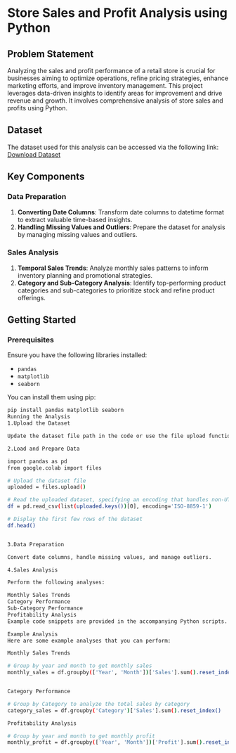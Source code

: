 # Store Sales and Profit Analysis using Python

## Problem Statement

Analyzing the sales and profit performance of a retail store is crucial for businesses aiming to optimize operations, refine pricing strategies, enhance marketing efforts, and improve inventory management. This project leverages data-driven insights to identify areas for improvement and drive revenue and growth. It involves comprehensive analysis of store sales and profits using Python.

## Dataset

The dataset used for this analysis can be accessed via the following link:
[Download Dataset](https://drive.google.com/drive/folders/13v8yNFFFQ75RlgyyueIHZlrVX6QcRSet?usp=sharing)

## Key Components

### Data Preparation

1. **Converting Date Columns**: Transform date columns to datetime format to extract valuable time-based insights.
2. **Handling Missing Values and Outliers**: Prepare the dataset for analysis by managing missing values and outliers.

### Sales Analysis

1. **Temporal Sales Trends**: Analyze monthly sales patterns to inform inventory planning and promotional strategies.
2. **Category and Sub-Category Analysis**: Identify top-performing product categories and sub-categories to prioritize stock and refine product offerings.

## Getting Started

### Prerequisites

Ensure you have the following libraries installed:
- `pandas`
- `matplotlib`
- `seaborn`

You can install them using pip:
```bash
pip install pandas matplotlib seaborn
Running the Analysis
1.Upload the Dataset

Update the dataset file path in the code or use the file upload functionality to upload your dataset directly.

2.Load and Prepare Data

import pandas as pd
from google.colab import files

# Upload the dataset file
uploaded = files.upload()

# Read the uploaded dataset, specifying an encoding that handles non-UTF-8 files
df = pd.read_csv(list(uploaded.keys())[0], encoding='ISO-8859-1')

# Display the first few rows of the dataset
df.head()


3.Data Preparation

Convert date columns, handle missing values, and manage outliers.

4.Sales Analysis

Perform the following analyses:

Monthly Sales Trends
Category Performance
Sub-Category Performance
Profitability Analysis
Example code snippets are provided in the accompanying Python scripts.

Example Analysis
Here are some example analyses that you can perform:

Monthly Sales Trends

# Group by year and month to get monthly sales
monthly_sales = df.groupby(['Year', 'Month'])['Sales'].sum().reset_index()


Category Performance

# Group by Category to analyze the total sales by category
category_sales = df.groupby('Category')['Sales'].sum().reset_index()

Profitability Analysis

# Group by year and month to get monthly profit
monthly_profit = df.groupby(['Year', 'Month'])['Profit'].sum().reset_index()
